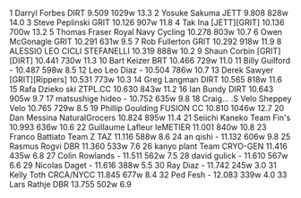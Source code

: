   1  Darryl Forbes  DIRT  9.509    1029w  13.3
  2  Yosuke Sakuma  JETT  9.808    828w  14.0
  3  Steve Peplinski  GRIT  10.126    907w  11.8
  4  Tak Ina  [JETT][GRIT]  10.136    700w  13.2
  5  Thomas Fraser  Royal Navy Cycling  10.278    803w  10.7
  6  Owen McGonagle  GRIT  10.291    631w  9.5
  7  Rob Fullerton  GRIT  10.292    918w  11.9
  8  ALESSIO LEO  CICLI STEFANELLI  10.319    888w  10.2
  9  Shaun Corbin  [GRIT][DIRT]  10.441    730w  11.3
 10  Bart Keizer  BRT  10.466    729w  11.0
 11  Billy Guilford  -  10.487    598w  8.5
 12  Leo Leo Diaz  -  10.504    786w  10.7
 13  Derek Sawyer  [GRIT][Rippers]  10.531    773w  10.3
 14  Greg Langman  DIRT  10.565    818w  11.6
 15  Rafa Dzieko  ski ZTPL.CC  10.630    843w  11.2
 16  Ian Bundy  DIRT  10.643    905w  9.7
 17  matsushige hideo  -  10.752    635w  9.8
 18  Craig... .S Velo  Sheppey Velo  10.765    729w  8.5
 19  Phillip Goulding  FUSION CC  10.810    1046w  12.7
 20  Dan Messina  NaturalGrocers  10.824    895w  11.4
 21  Seiichi Kaneko  Team Fin's  10.993    636w  10.6
 22  Guillaume Lafleur  leMETIER  11.001    840w  10.8
 23  Franco Battiato  Team Z TAZ  11.116    588w  8.6
 24  an qishi  -  11.132    606w  9.8
 25  Rasmus Rogvi  DBR  11.360    533w  7.6
 26  kanyo plant  Team CRYO-GEN  11.416    435w  6.8
 27  Colin Rowlands  -  11.511    562w  7.5
 28  david gulick  -  11.610    567w  6.6
 29  Nicolas Daget  -  11.616    388w  5.5
 30  Ray Diaz  -  11.742    245w  3.0
 31  Kelly Toth  CRCA/NYCC  11.845    677w  8.4
 32  Ped Fesh  -  12.083    339w  4.0
 33  Lars Rathje  DBR  13.755    502w  6.9
